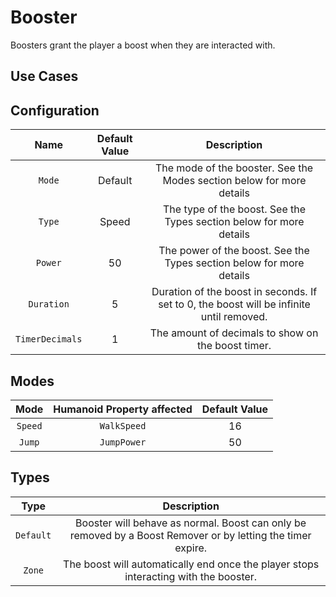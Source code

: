 # Booster

Boosters grant the player a boost when they are interacted with.

## Use Cases

## Configuration

| Name | Default Value | Description
|:-----:|:-----:|:-----:
| `Mode` | Default | The mode of the booster. See the Modes section below for more details
| `Type` | Speed | The type of the boost. See the Types section below for more details
| `Power` | 50 | The power of the boost. See the Types section below for more details
| `Duration` | 5 | Duration of the boost in seconds. If set to 0, the boost will be infinite until removed.
| `TimerDecimals` | 1 | The amount of decimals to show on the boost timer.

## Modes

| Mode | Humanoid Property affected | Default Value
|:-----:|:-----:|:-----:
| `Speed` | `WalkSpeed` | 16
| `Jump` | `JumpPower` | 50

## Types

| Type | Description
|:-----:|:-----:
| `Default` | Booster will behave as normal. Boost can only be removed by a Boost Remover or by letting the timer expire.
| `Zone` | The boost will automatically end once the player stops interacting with the booster.